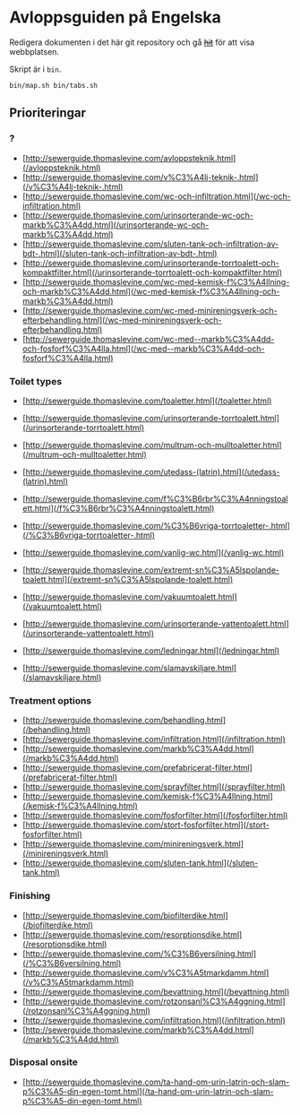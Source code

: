 # Avloppsguiden på Engelska

Redigera dokumenten i det här git repository och gå
<s>[hit](http://sewerguide.thomaslevine.com)</s>
för att visa webbplatsen.

Skript är i `bin`.

    bin/map.sh bin/tabs.sh

## Prioriteringar

### ?

* [http://sewerguide.thomaslevine.com/avloppsteknik.html](/avloppsteknik.html)
* [http://sewerguide.thomaslevine.com/v%C3%A4lj-teknik-.html](/v%C3%A4lj-teknik-.html)
* [http://sewerguide.thomaslevine.com/wc-och-infiltration.html](/wc-och-infiltration.html)
* [http://sewerguide.thomaslevine.com/urinsorterande-wc-och-markb%C3%A4dd.html](/urinsorterande-wc-och-markb%C3%A4dd.html)
* [http://sewerguide.thomaslevine.com/sluten-tank-och-infiltration-av-bdt-.html](/sluten-tank-och-infiltration-av-bdt-.html)
* [http://sewerguide.thomaslevine.com/urinsorterande-torrtoalett-och-kompaktfilter.html](/urinsorterande-torrtoalett-och-kompaktfilter.html)
* [http://sewerguide.thomaslevine.com/wc-med-kemisk-f%C3%A4llning-och-markb%C3%A4dd.html](/wc-med-kemisk-f%C3%A4llning-och-markb%C3%A4dd.html)
* [http://sewerguide.thomaslevine.com/wc-med-minireningsverk-och-efterbehandling.html](/wc-med-minireningsverk-och-efterbehandling.html)
* [http://sewerguide.thomaslevine.com/wc-med--markb%C3%A4dd-och-fosforf%C3%A4lla.html](/wc-med--markb%C3%A4dd-och-fosforf%C3%A4lla.html)

### Toilet types

* [http://sewerguide.thomaslevine.com/toaletter.html](/toaletter.html)

* [http://sewerguide.thomaslevine.com/urinsorterande-torrtoalett.html](/urinsorterande-torrtoalett.html)

* [http://sewerguide.thomaslevine.com/multrum-och-mulltoaletter.html](/multrum-och-mulltoaletter.html)
* [http://sewerguide.thomaslevine.com/utedass-(latrin).html](/utedass-(latrin).html)
* [http://sewerguide.thomaslevine.com/f%C3%B6rbr%C3%A4nningstoalett.html](/f%C3%B6rbr%C3%A4nningstoalett.html)
* [http://sewerguide.thomaslevine.com/%C3%B6vriga-torrtoaletter-.html](/%C3%B6vriga-torrtoaletter-.html)
* [http://sewerguide.thomaslevine.com/vanlig-wc.html](/vanlig-wc.html)
* [http://sewerguide.thomaslevine.com/extremt-sn%C3%A5lspolande-toalett.html](/extremt-sn%C3%A5lspolande-toalett.html)
* [http://sewerguide.thomaslevine.com/vakuumtoalett.html](/vakuumtoalett.html)
* [http://sewerguide.thomaslevine.com/urinsorterande-vattentoalett.html](/urinsorterande-vattentoalett.html)
* [http://sewerguide.thomaslevine.com/ledningar.html](/ledningar.html)
* [http://sewerguide.thomaslevine.com/slamavskiljare.html](/slamavskiljare.html)

### Treatment options

* [http://sewerguide.thomaslevine.com/behandling.html](/behandling.html)
* [http://sewerguide.thomaslevine.com/infiltration.html](/infiltration.html)
* [http://sewerguide.thomaslevine.com/markb%C3%A4dd.html](/markb%C3%A4dd.html)
* [http://sewerguide.thomaslevine.com/prefabricerat-filter.html](/prefabricerat-filter.html)
* [http://sewerguide.thomaslevine.com/sprayfilter.html](/sprayfilter.html)
* [http://sewerguide.thomaslevine.com/kemisk-f%C3%A4llning.html](/kemisk-f%C3%A4llning.html)
* [http://sewerguide.thomaslevine.com/fosforfilter.html](/fosforfilter.html)
* [http://sewerguide.thomaslevine.com/stort-fosforfilter.html](/stort-fosforfilter.html)
* [http://sewerguide.thomaslevine.com/minireningsverk.html](/minireningsverk.html)
* [http://sewerguide.thomaslevine.com/sluten-tank.html](/sluten-tank.html)

### Finishing

* [http://sewerguide.thomaslevine.com/biofilterdike.html](/biofilterdike.html)
* [http://sewerguide.thomaslevine.com/resorptionsdike.html](/resorptionsdike.html)
* [http://sewerguide.thomaslevine.com/%C3%B6versilning.html](/%C3%B6versilning.html)
* [http://sewerguide.thomaslevine.com/v%C3%A5tmarkdamm.html](/v%C3%A5tmarkdamm.html)
* [http://sewerguide.thomaslevine.com/bevattning.html](/bevattning.html)
* [http://sewerguide.thomaslevine.com/rotzonsanl%C3%A4ggning.html](/rotzonsanl%C3%A4ggning.html)
* [http://sewerguide.thomaslevine.com/infiltration.html](/infiltration.html)
* [http://sewerguide.thomaslevine.com/markb%C3%A4dd.html](/markb%C3%A4dd.html)

### Disposal onsite

* [http://sewerguide.thomaslevine.com/ta-hand-om-urin-latrin-och-slam-p%C3%A5-din-egen-tomt.html](/ta-hand-om-urin-latrin-och-slam-p%C3%A5-din-egen-tomt.html)
